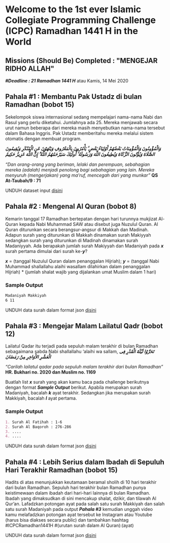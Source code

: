 # Welcome to the 1st ever Islamic Collegiate Programming Challenge (ICPC) Ramadhan 1441 H in the World


## Missions (Should Be) Completed : "MENGEJAR RIDHO ALLAH"
***#Deadline : 21 Ramadhan 1441 H*** atau Kamis, 14 Mei 2020

## Pahala #1 : Membantu Pak Ustadz di bulan Ramadhan (bobot 15)
Sekelompok siswa internasional sedang mempelajari nama-nama Nabi dan Rasul yang perlu diketahui. Jumlahnya ada 25. Mereka menjawab secara urut namun beberapa dari mereka masih menyebutkan nama-nama tersebut dalam Bahasa Inggris. Pak Ustadz memberitahu mereka melalui sistem otomatis dengan membuat program. 

***وَالْمُؤْمِنُونَ وَالْمُؤْمِنَاتُ بَعْضُهُمْ أَوْلِيَاءُ بَعْضٍ ۚ يَأْمُرُونَ بِالْمَعْرُوفِ وَيَنْهَوْنَ عَنِ الْمُنْكَرِ وَيُقِيمُونَ الصَّلَاةَ وَيُؤْتُونَ الزَّكَاةَ وَيُطِيعُونَ اللَّهَ وَرَسُولَهُ ۚ أُولَٰئِكَ 
سَيَرْحَمُهُمُ اللَّهُ ۗ إِنَّ اللَّهَ عَزِيزٌ حَكِيمٌ***

_“Dan orang-orang yang beriman, lelaki dan perempuan, sebahagian mereka (adalah) menjadi penolong bagi sebahagian yang lain. Mereka menyuruh (mengerjakan) yang ma’ruf, mencegah dari yang munkar”_ **QS At-Taubah/9 : 71**

UNDUH dataset input [disini](https://drive.google.com/open?id=1JpoA6fpAgb-ApsWbgwb1BfPdYION9KG9)

## Pahala #2 : Mengenal Al Quran (bobot 8)
Kemarin tanggal 17 Ramadhan bertepatan dengan hari turunnya mukjizat Al-Quran kepada Nabi Muhammad SAW atau disebut juga Nuzulul Quran. Al Quran diturunkan secara berangsur-angsur di Makkah dan Madinah. Adapun surah yang diturunkan di Makkah dinamakan surah Makiyyah sedangkan surah yang diturunkan di Madinah dinamakan surah Madaniyyah.
Ada berapakah jumlah surah Makiyyah dan Madaniyah pada ***x*** surah pertama dimulai dari surah ke-***y***?

***x*** = (tanggal Nuzulul Quran dalam penanggalan Hijriah);
***y*** = (tanggal Nabi Muhammad shallallahu alaihi wasallam dilahirkan dalam penanggalan Hijriah) * (jumlah shalat wajib yang dijalankan umat Muslim dalam 1 hari)
### Sample Output
```markdown
Madaniyah Makkiyah
6 11
```
UNDUH data surah dalam format json [disini](https://drive.google.com/open?id=1bGSDBbxn-T2g8KZ8Q525APkDlMebq_2Z)

## Pahala #3 : Mengejar Malam Lailatul Qadr (bobot 12)
Lailatul Qadar itu terjadi pada sepuluh malam terakhir di bulan Ramadhan sebagaimana sabda Nabi shallallahu ‘alaihi wa sallam,
***تَحَرَّوْا لَيْلَةَ الْقَدْرِ فِى الْعَشْرِ الأَوَاخِرِ مِنْ رَمَضَانَ***

_“Carilah lailatul qadar pada sepuluh malam terakhir dari bulan Ramadhan”_ **HR. Bukhari no. 2020 dan Muslim no. 1169**

Buatlah list ***x*** surah yang akan kamu baca pada challenge berikutnya dengan format ***_Sample Output_*** berikut. Apabila merupakan surah Madaniyah, bacalah ***_k_*** ayat terakhir. Sedangkan jika merupakan surah Makkiyah, bacalah ***_l_*** ayat pertama.
### Sample Output
```markdown
1. Surah Al Fatihah : 1-6
2. Surah Al Baqoroh : 276-286
3. ....
4. ....
```
UNDUH data surah dalam format json [disini](https://drive.google.com/open?id=1bGSDBbxn-T2g8KZ8Q525APkDlMebq_2Z)

## Pahala #4 : Lebih Serius dalam Ibadah di Sepuluh Hari Terakhir Ramadhan (bobot 15)
Hadits di atas menunjukkan keutamaan beramal sholih di 10 hari terakhir dari bulan Ramadhan. Sepuluh hari terakhir bulan Ramadhan punya keistimewaan dalam ibadah dari hari-hari lainnya di bulan Ramadhan. Ibadah yang dimaksudkan di sini mencakup shalat, dzikir, dan tilawah Al Qur’an.
Lafadzkan potongan ayat pada salah satu surah Makkiyah dan salah satu surah Madaniyah pada output ***Pahala #3*** kemudian unggah video kamu melafadzkan potongan ayat tersebut ke Instagram atau Youtube (harus bisa diakses secara public) dan tambahkan hashtag #ICPCRamadhan1441H #(urutan surah dalam Al Quran):(ayat)

UNDUH data surah dalam format json [disini](https://drive.google.com/open?id=1bGSDBbxn-T2g8KZ8Q525APkDlMebq_2Z)
